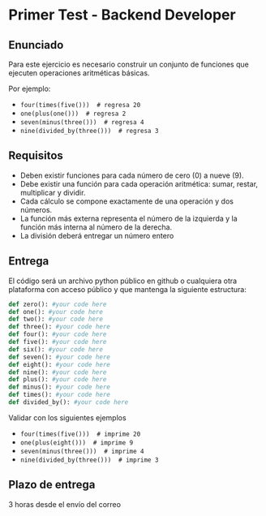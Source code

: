 # Primer Test - Backend Developer

## Enunciado

Para este ejercicio es necesario construir un conjunto de funciones que
ejecuten operaciones aritméticas básicas.

Por ejemplo:
- `four(times(five()))  # regresa 20`
- `one(plus(one()))  # regresa 2`
- `seven(minus(three()))  # regresa 4`
- `nine(divided_by(three()))  # regresa 3`


## Requisitos

- Deben existir funciones para cada número de cero (0) a nueve (9).
- Debe existir una función para cada operación aritmética: sumar, restar, multiplicar y dividir.
- Cada cálculo se compone exactamente de una operación y dos números.
- La función más externa representa el número de la izquierda y la función más interna al número de la derecha.
- La división deberá entregar un número entero


## Entrega

El código será un archivo python público en github o cualquiera otra plataforma
con acceso público y que mantenga la siguiente estructura:

```python
def zero(): #your code here
def one(): #your code here
def two(): #your code here
def three(): #your code here
def four(): #your code here
def five(): #your code here
def six(): #your code here
def seven(): #your code here
def eight(): #your code here
def nine(): #your code here
def plus(): #your code here
def minus(): #your code here
def times(): #your code here
def divided_by(): #your code here
```

Validar con los siguientes ejemplos
- `four(times(five()))  # imprime 20`
- `one(plus(eight()))  # imprime 9`
- `seven(minus(three()))  # imprime 4`
- `nine(divided_by(three()))  # imprime 3`


## Plazo de entrega

3 horas desde el envío del correo
